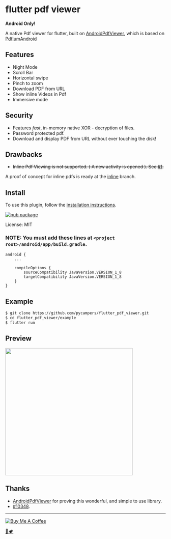 # flutter pdf viewer

**Android Only!**

A native Pdf viewer for flutter, built on [AndroidPdfViewer](https://github.com/barteksc/AndroidPdfViewer), which is based on [PdfiumAndroid](https://github.com/barteksc/PdfiumAndroid)

## Features

-   Night Mode
-   Scroll Bar
-   Horizontal swipe
-   Pinch to zoom
-   Download PDF from URL
-   Show inline Videos in Pdf
-   Immersive mode

## Security

-   Features _fast_, in-memory native XOR - decryption of files.
-   Password protected pdf.
-   Download and display PDF from URL without ever touching the disk!

## Drawbacks

-   <s>Inline Pdf Viewing is not supported. ( A new activity is opened ). See [#1](https://github.com/pycampers/flutter_pdf_viewer/issues/1).</s>

A proof of concept for inline pdfs is ready at the [inline](https://github.com/pycampers/flutter_pdf_viewer/tree/inline) branch.

## Install

To use this plugin, follow the [installation instructions](https://pub.dartlang.org/packages/flutter_pdf_viewer#-installing-tab-).

[![pub package](https://img.shields.io/pub/v/flutter_pdf_viewer.svg)](https://pub.dartlang.org/packages/flutter_pdf_viewer)

License: MIT

### NOTE: You must add these lines at `<project root>/android/app/build.gradle`.

```
android {
    ...

    compileOptions {
        sourceCompatibility JavaVersion.VERSION_1_8
        targetCompatibility JavaVersion.VERSION_1_8
    }
}
```

## Example

```sh
$ git clone https://github.com/pycampers/flutter_pdf_viewer.git
$ cd flutter_pdf_viewer/example
$ flutter run
```

## Preview

<img src="https://i.imgur.com/Uhmk09s.png" height="400" />

## Thanks

-   [AndroidPdfViewer](https://github.com/barteksc/AndroidPdfViewer) for proving this wonderful, and simple to use library.
-   [#10348](https://github.com/flutter/flutter/issues/10348).

---

<a href="https://www.buymeacoffee.com/u75YezVri" target="_blank"><img src="https://www.buymeacoffee.com/assets/img/custom_images/black_img.png" alt="Buy Me A Coffee" style="height: auto !important;width: auto !important;" ></a>

[🐍🏕️](http://www.pycampers.com/)
